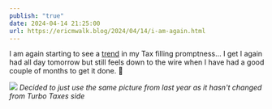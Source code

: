```yaml
---
publish: "true"
date: 2024-04-14 21:25:00
url: https://ericmwalk.blog/2024/04/14/i-am-again.html
---
```


I am again starting to see a [trend](https://ericmwalk.blog/2023/04/17/i-was-kind.html) in my Tax filling promptness... I get I again had all day tomorrow but still feels down to the wire when I have had a good couple of months to get it done. 💸

![](https://ericmwalk.blog/uploads/2023/f423e297ec.png)
*Decided to just use the same picture from last year as it hasn't changed from Turbo Taxes side*